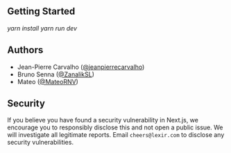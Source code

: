 ## Getting Started

_yarn install_
_yarn run dev_

## Authors

- Jean-Pierre Carvalho ([@jeanpierrecarvalho](https://github.com/jeanpierrecarvalho))
- Bruno Senna ([@ZanalikSL](https://github.com/ZanalikSL))
- Mateo ([@MateoRNV](https://github.com/MateoRNV))

## Security

If you believe you have found a security vulnerability in Next.js, we encourage you to responsibly disclose this and not open a public issue. We will investigate all legitimate reports. Email `cheers@lexir.com` to disclose any security vulnerabilities.
